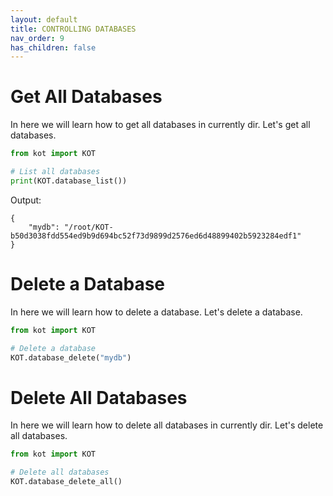```yaml
---
layout: default
title: CONTROLLING DATABASES
nav_order: 9
has_children: false
---
```


# Get All Databases
In here we will learn how to get all databases in currently dir. Let's get all databases.

```python
from kot import KOT

# List all databases
print(KOT.database_list())
```

Output:

```console
{
    "mydb": "/root/KOT-b50d3038fdd554ed9b9d694bc52f73d9899d2576ed6d48899402b5923284edf1"
}
```

# Delete a Database
In here we will learn how to delete a database. Let's delete a database.

```python
from kot import KOT

# Delete a database
KOT.database_delete("mydb")
```

# Delete All Databases
In here we will learn how to delete all databases in currently dir. Let's delete all databases.

```python   
from kot import KOT

# Delete all databases
KOT.database_delete_all()
```

